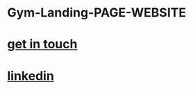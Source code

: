 # Gym-Landing-PAGE-WEBSITE
# [get in touch](https://www.instagram.com/__imarjit/)
# [linkedin](https://www.linkedin.com/in/arjit-shukla-484911275/)
